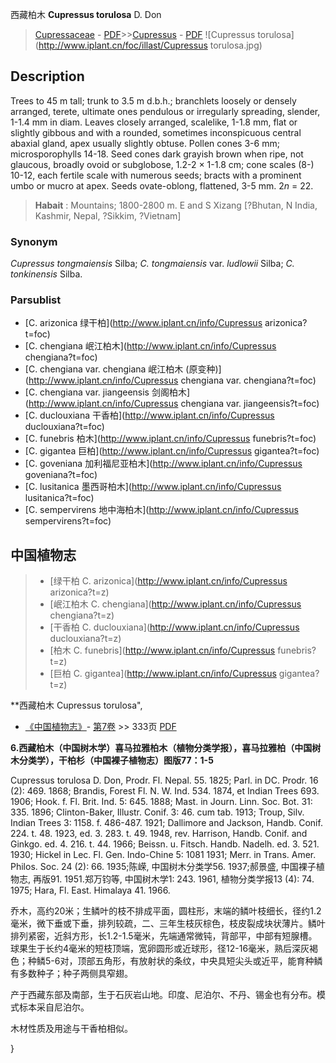 西藏柏木 **Cupressus torulosa** D. Don

> [Cupressaceae](http://www.iplant.cn/info/Cupressaceae?t=foc) - [PDF](http://www.iplant.cn/foc/pdf/Cupressaceae.pdf)>>[Cupressus](http://www.iplant.cn/info/Cupressus?t=foc) - [PDF](http://www.iplant.cn/foc/pdf/Cupressus.pdf)
![Cupressus torulosa](http://www.iplant.cn/foc/illast/Cupressus torulosa.jpg)

## Description

Trees to 45 m tall; trunk to 3.5 m d.b.h.; branchlets loosely or densely arranged, terete, ultimate ones pendulous or irregularly spreading, slender, 1-1.4 mm in diam. Leaves closely arranged, scalelike, 1-1.8 mm, flat or slightly gibbous and with a rounded, sometimes inconspicuous central abaxial gland, apex usually slightly obtuse. Pollen cones 3-6 mm; microsporophylls 14-18. Seed cones dark grayish brown when ripe, not glaucous, broadly ovoid or subglobose, 1.2-2 ×  1-1.8 cm; cone scales (8-) 10-12, each fertile scale with numerous seeds; bracts with a prominent umbo or mucro at apex. Seeds ovate-oblong, flattened, 3-5 mm. 2*n* = 22.

> **Habait** : 
> Mountains; 1800-2800 m. E and S Xizang [?Bhutan, N India, Kashmir, Nepal, ?Sikkim, ?Vietnam]

### Synonym
*Cupressus tongmaiensis* Silba; *C. tongmaiensis* var. *ludlowii* Silba; *C. tonkinensis* Silba.

### Parsublist

* [C.  arizonica  绿干柏](http://www.iplant.cn/info/Cupressus arizonica?t=foc)
* [C.  chengiana  岷江柏木](http://www.iplant.cn/info/Cupressus chengiana?t=foc)
* [C.  chengiana var. chengiana  岷江柏木 (原变种)](http://www.iplant.cn/info/Cupressus chengiana var. chengiana?t=foc)
* [C.  chengiana var. jiangeensis  剑阁柏木](http://www.iplant.cn/info/Cupressus chengiana var. jiangeensis?t=foc)
* [C.  duclouxiana  干香柏](http://www.iplant.cn/info/Cupressus duclouxiana?t=foc)
* [C.  funebris  柏木](http://www.iplant.cn/info/Cupressus funebris?t=foc)
* [C.  gigantea  巨柏](http://www.iplant.cn/info/Cupressus gigantea?t=foc)
* [C.  goveniana  加利福尼亚柏木](http://www.iplant.cn/info/Cupressus goveniana?t=foc)
* [C.  lusitanica  墨西哥柏木](http://www.iplant.cn/info/Cupressus lusitanica?t=foc)
* [C.  sempervirens  地中海柏木](http://www.iplant.cn/info/Cupressus sempervirens?t=foc)

## 中国植物志

> * [绿干柏  C.  arizonica](http://www.iplant.cn/info/Cupressus arizonica?t=z)
> * [岷江柏木  C.  chengiana](http://www.iplant.cn/info/Cupressus chengiana?t=z)
> * [干香柏  C.  duclouxiana](http://www.iplant.cn/info/Cupressus duclouxiana?t=z)
> * [柏木  C.  funebris](http://www.iplant.cn/info/Cupressus funebris?t=z)
> * [巨柏  C.  gigantea](http://www.iplant.cn/info/Cupressus gigantea?t=z)

**西藏柏木 Cupressus torulosa",

* [《中国植物志》](http://www.iplant.cn/frps)- [第7卷](http://www.iplant.cn/frps/vol/7) >> 333页 [PDF](http://www.iplant.cn/frps/pdf/7/333.pdf)

**6.西藏柏木（中国树木学）喜马拉雅柏木（植物分类学报），喜马拉雅柏（中国树木分类学），干柏杉（中国裸子植物志）图版77：1-5**

Cupressus torulosa D. Don, Prodr. Fl. Nepal. 55. 1825; Parl. in DC. Prodr. 16 (2): 469. 1868; Brandis, Forest Fl. N. W. Ind. 534. 1874, et Indian Trees 693. 1906; Hook. f. Fl. Brit. Ind. 5: 645. 1888; Mast. in Journ. Linn. Soc. Bot. 31: 335. 1896; Clinton-Baker, Illustr. Conif. 3: 46. cum tab. 1913; Troup, Silv. Indian Trees 3: 1158. f. 486-487. 1921; Dallimore and Jackson, Handb. Conif. 224. t. 48. 1923, ed. 3. 283. t. 49. 1948, rev. Harrison, Handb. Conif. and Ginkgo. ed. 4. 216. t. 44. 1966; Beissn. u. Fitsch. Handb. Nadelh. ed. 3. 521. 1930; Hickel in Lec. Fl. Gen. Indo-Chine 5: 1081 1931; Merr. in Trans. Amer. Philos. Soc. 24 (2): 66. 1935;陈嵘, 中国树木分类学56. 1937;郝景盛, 中国裸子植物志, 再版91. 1951.郑万钧等, 中国树木学1: 243. 1961, 植物分类学报13 (4): 74. 1975; Hara, Fl. East. Himalaya 41. 1966.

乔木，高约20米；生鳞叶的枝不排成平面，圆柱形，末端的鳞叶枝细长，径约1.2毫米，微下垂或下垂，排列较疏，二、三年生枝灰棕色，枝皮裂成块状薄片。鳞叶排列紧密，近斜方形，长1.2-1.5毫米，先端通常微钝，背部平，中部有短腺槽。球果生于长约4毫米的短枝顶端，宽卵圆形或近球形，径12-16毫米，熟后深灰褐色；种鳞5-6对，顶部五角形，有放射状的条纹，中央具短尖头或近平，能育种鳞有多数种子；种子两侧具窄翅。

产于西藏东部及南部，生于石灰岩山地。印度、尼泊尔、不丹、锡金也有分布。模式标本采自尼泊尔。

木材性质及用途与干香柏相似。

}